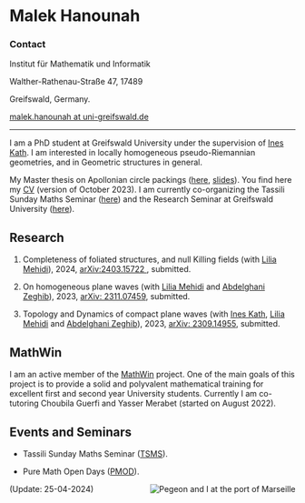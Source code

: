 # Malek Hanounah 


### Contact 
Institut für Mathematik und Informatik

Walther-Rathenau-Straße 47, 17489

Greifswald, Germany.

 [malek.hanounah at uni-greifswald.de](malek.hanounah@uni-greifswald.de)


--------------------------------------------------------
I am a PhD student at Greifswald University under the supervision of [Ines Kath](https://math-inf.uni-greifswald.de/institut/ueber-uns/mitarbeitende/kath/). I am interested in locally homogeneous pseudo-Riemannian geometries, and in Geometric structures in general. 

My Master thesis on Apollonian circle packings ([here](https://drive.google.com/file/d/12N36Iyyq2KrwBQ_KjhLNsZJuQL9_NLsq/view?usp=sharing), [slides](https://drive.google.com/file/d/10tKowDKs3TsrwXf91NMXwWzTU_OEzI0R/view)). You find here my [CV](https://drive.google.com/file/d/1B-CkZD9cGn8D5XsIuRrrfRpQCmclnE2x/view?usp=sharing) (version of October 2023).
I am currently co-organizing the Tassili Sunday Maths Seminar ([here](https://sites.google.com/view/tsmseminar-maths/home?pli=1)) and the Research Seminar at Greifswald University ([here](https://math-inf.uni-greifswald.de/forschung/algebra-geometrie-und-topologie/analysis/)).

## Research 

1. Completeness of foliated structures, and null Killing fields (with [Lilia Mehidi](https://mehidi.pages.math.cnrs.fr/siteweb/)), 2024, [arXiv:2403.15722
](https://arxiv.org/abs/2403.15722), submitted.

2. On homogeneous plane waves (with [Lilia Mehidi](https://mehidi.pages.math.cnrs.fr/siteweb/) and [Abdelghani Zeghib](https://perso.ens-lyon.fr/zeghib/)), 2023, [arXiv: 2311.07459](https://arxiv.org/abs/2311.07459), submitted.

3. Topology and Dynamics of compact plane waves (with [Ines Kath](https://math-inf.uni-greifswald.de/institut/ueber-uns/mitarbeitende/kath/), [Lilia Mehidi](https://mehidi.pages.math.cnrs.fr/siteweb/) and [Abdelghani Zeghib](https://perso.ens-lyon.fr/zeghib/)), 2023, [arXiv: 2309.14955](https://arxiv.org/abs/2309.14955), submitted.



## MathWin

I am an active member of the [MathWin](https://mathwin.org/about/) project. One of the main goals of this project is to provide a solid and polyvalent mathematical training for excellent first and second year University students. Currently I am co-tutoring Choubila Guerfi and Yasser Merabet (started on August 2022).

## Events and Seminars

- Tassili Sunday Maths Seminar ([TSMS](https://sites.google.com/view/tsmseminar-maths/home?pli=1)).

- Pure Math Open Days ([PMOD](https://sites.google.com/view/puremathopendays/home?authuser=0)).

<img src="marseille-min.png" alt="Pegeon and I at the port of Marseille"   alt="Alt text" align="right">

 
(Update: 25-04-2024)


